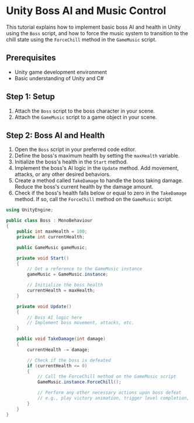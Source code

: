 # Unity Boss AI and Music Control

This tutorial explains how to implement basic boss AI and health in Unity using the `Boss` script, and how to force the music system to transition to the chill state using the `ForceChill` method in the `GameMusic` script.

## Prerequisites

- Unity game development environment
- Basic understanding of Unity and C#

## Step 1: Setup

1. Attach the `Boss` script to the boss character in your scene.
2. Attach the `GameMusic` script to a game object in your scene.

## Step 2: Boss AI and Health

1. Open the `Boss` script in your preferred code editor.
2. Define the boss's maximum health by setting the `maxHealth` variable.
3. Initialize the boss's health in the `Start` method.
4. Implement the boss's AI logic in the `Update` method. Add movement, attacks, or any other desired behaviors.
5. Create a method called `TakeDamage` to handle the boss taking damage. Reduce the boss's current health by the damage amount.
6. Check if the boss's health falls below or equal to zero in the `TakeDamage` method. If so, call the `ForceChill` method on the `GameMusic` script.

```csharp
using UnityEngine;

public class Boss : MonoBehaviour
{
    public int maxHealth = 100;
    private int currentHealth;

    public GameMusic gameMusic;

    private void Start()
    {
        // Get a reference to the GameMusic instance
        gameMusic = GameMusic.instance;

        // Initialize the boss health
        currentHealth = maxHealth;
    }

    private void Update()
    {
        // Boss AI logic here
        // Implement boss movement, attacks, etc.
    }

    public void TakeDamage(int damage)
    {
        currentHealth -= damage;

        // Check if the boss is defeated
        if (currentHealth <= 0)
        {
            // Call the ForceChill method on the GameMusic script
            GameMusic.instance.ForceChill();

            // Perform any other necessary actions upon boss defeat
            // e.g., play victory animation, trigger level completion, etc.
        }
    }
}
```
